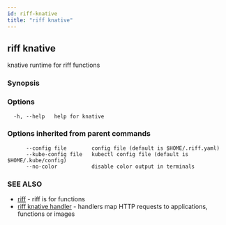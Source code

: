 ```yaml
---
id: riff-knative
title: "riff knative"
---
```

## riff knative

knative runtime for riff functions

### Synopsis

<todo>

### Options

```
  -h, --help   help for knative
```

### Options inherited from parent commands

```
      --config file        config file (default is $HOME/.riff.yaml)
      --kube-config file   kubectl config file (default is $HOME/.kube/config)
      --no-color           disable color output in terminals
```

### SEE ALSO

* [riff](riff.md)	 - riff is for functions
* [riff knative handler](riff_knative_handler.md)	 - handlers map HTTP requests to applications, functions or images

